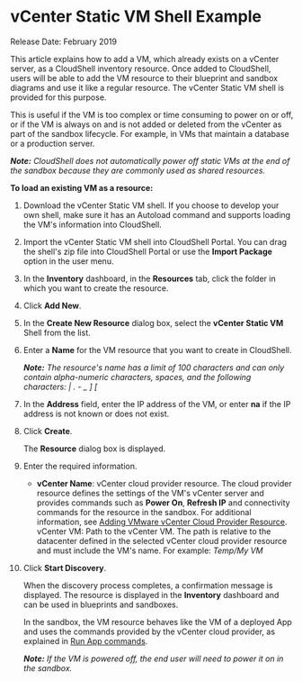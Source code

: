 # vCenter Static VM Shell Example

Release Date: February 2019

This article explains how to add a VM, which already exists on a vCenter server, as a CloudShell inventory resource. Once added to CloudShell, users will be able to add the VM resource to their blueprint and sandbox diagrams and use it like a regular resource. The vCenter Static VM shell is provided for this purpose.

This is useful if the VM is too complex or time consuming to power on or off, or if the VM is always on and is not added or deleted from the vCenter as part of the sandbox lifecycle. For example, in VMs that maintain a database or a production server.

_**Note:** CloudShell does not automatically power off static VMs at the end of the sandbox because they are commonly used as shared resources._

**To load an existing VM as a resource:**

1. Download the vCenter Static VM shell. If you choose to develop your own shell, make sure it has an Autoload command and supports loading the VM's information into CloudShell.

2. Import the vCenter Static VM shell into CloudShell Portal. You can drag the shell's zip file into CloudShell Portal or use the **Import Package** option in the user menu.

3. In the **Inventory** dashboard, in the **Resources** tab, click the folder in which you want to create the resource.

4. Click **Add New**.

5. In the **Create New Resource** dialog box, select the **vCenter Static VM** Shell from the list.

6. Enter a **Name** for the VM resource that you want to create in CloudShell.

      _**Note:** The resource's name has a limit of 100 characters and can only contain alpha-numeric characters, spaces, and the following characters: | . - _ ] [_

7. In the **Address** field, enter the IP address of the VM, or enter **na** if the IP address is not known or does not exist.

8. Click **Create**.

      The **Resource** dialog box is displayed.</br>

9. Enter the required information.

      * **vCenter Name**: vCenter cloud provider resource. The cloud provider resource defines the settings of the VM's vCenter server and provides commands such as **Power On**, **Refresh IP** and connectivity commands for the resource in the sandbox. For additional information, see <a href="https://help.quali.com/Online%20Help/9.2/Portal/Content/CSP/INVN/Add-vCenter-Shell.htm" target="_blank">Adding VMware vCenter Cloud Provider Resource</a>.
vCenter VM: Path to the vCenter VM. The path is relative to the datacenter defined in the selected vCenter cloud provider resource and must include the VM's name. For example: *Temp/My VM*

10. Click **Start Discovery**.

      When the discovery process completes, a confirmation message is displayed. The resource is displayed in the **Inventory** dashboard and can be used in blueprints and sandboxes.

      In the sandbox, the VM resource behaves like the VM of a deployed App and uses the commands provided by the vCenter cloud provider, as explained in <a href="https://help.quali.com/Online%20Help/9.2/Portal/Content/CSP/LAB-MNG/Sndbx-Use-Apps.htm#Running" target="_blank">Run App commands</a>.
      
      _**Note:** If the VM is powered off, the end user will need to power it on in the sandbox._
